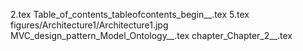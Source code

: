 2.tex
Table_of_contents_tableofcontents_begin__.tex
5.tex
figures/Architecture1/Architecture1.jpg
MVC_design_pattern_Model_Ontology__.tex
chapter_Chapter_2__.tex